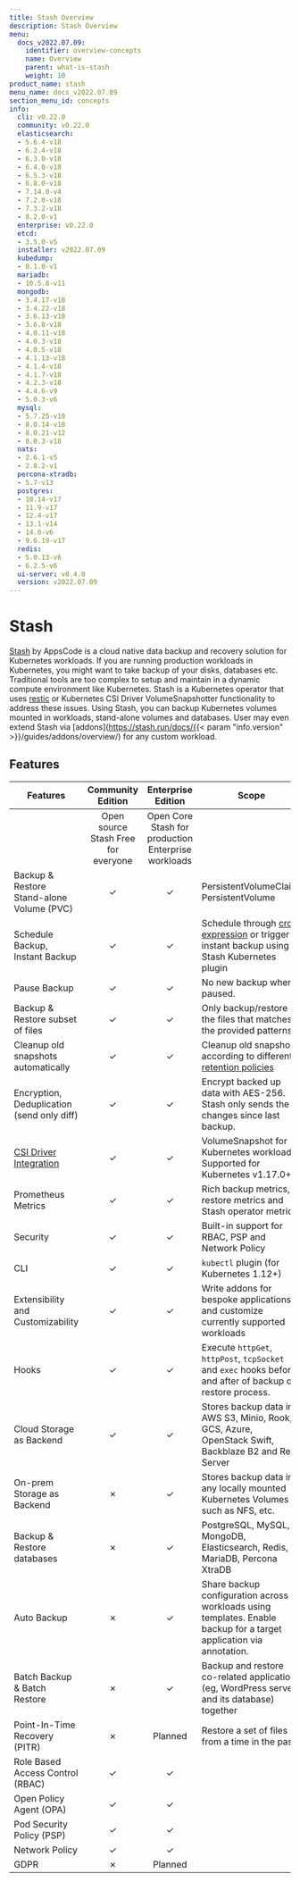 ```yaml
---
title: Stash Overview
description: Stash Overview
menu:
  docs_v2022.07.09:
    identifier: overview-concepts
    name: Overview
    parent: what-is-stash
    weight: 10
product_name: stash
menu_name: docs_v2022.07.09
section_menu_id: concepts
info:
  cli: v0.22.0
  community: v0.22.0
  elasticsearch:
  - 5.6.4-v18
  - 6.2.4-v18
  - 6.3.0-v18
  - 6.4.0-v18
  - 6.5.3-v18
  - 6.8.0-v18
  - 7.14.0-v4
  - 7.2.0-v18
  - 7.3.2-v18
  - 8.2.0-v1
  enterprise: v0.22.0
  etcd:
  - 3.5.0-v5
  installer: v2022.07.09
  kubedump:
  - 0.1.0-v1
  mariadb:
  - 10.5.8-v11
  mongodb:
  - 3.4.17-v18
  - 3.4.22-v18
  - 3.6.13-v18
  - 3.6.8-v18
  - 4.0.11-v18
  - 4.0.3-v18
  - 4.0.5-v18
  - 4.1.13-v18
  - 4.1.4-v18
  - 4.1.7-v18
  - 4.2.3-v18
  - 4.4.6-v9
  - 5.0.3-v6
  mysql:
  - 5.7.25-v18
  - 8.0.14-v18
  - 8.0.21-v12
  - 8.0.3-v18
  nats:
  - 2.6.1-v5
  - 2.8.2-v1
  percona-xtradb:
  - 5.7-v13
  postgres:
  - 10.14-v17
  - 11.9-v17
  - 12.4-v17
  - 13.1-v14
  - 14.0-v6
  - 9.6.19-v17
  redis:
  - 5.0.13-v6
  - 6.2.5-v6
  ui-server: v0.4.0
  version: v2022.07.09
---
```


# Stash

[Stash](https://stash.run) by AppsCode is a cloud native data backup and recovery solution for Kubernetes workloads. If you are running production workloads in Kubernetes, you might want to take backup of your disks, databases etc. Traditional tools are too complex to setup and maintain in a dynamic compute environment like Kubernetes. Stash is a Kubernetes operator that uses [restic](https://github.com/restic/restic) or Kubernetes CSI Driver VolumeSnapshotter functionality to address these issues. Using Stash, you can backup Kubernetes volumes mounted in workloads, stand-alone volumes and databases. User may even extend Stash via [addons](https://stash.run/docs/{{< param "info.version" >}}/guides/addons/overview/) for any custom workload.

## Features

| Features                                                                                | Community Edition | Enterprise Edition | Scope                                                                                                                                                               |
| --------------------------------------------------------------------------------------- | :---------------: | :----------------: | ------------------------------------------------------------------------------------------------------------------------------------------------------------------- |
|  | Open source Stash Free for everyone | Open Core Stash for production Enterprise workloads |  |
| Backup & Restore Stand-alone Volume (PVC)                                               |     &#10003;      |      &#10003;      | PersistentVolumeClaim, PersistentVolume                                                                                                                             |
| Schedule Backup, Instant Backup                                                         |     &#10003;      |      &#10003;      | Schedule through [cron expression](https://en.wikipedia.org/wiki/Cron) or trigger instant backup using Stash Kubernetes plugin                                      |
| Pause Backup                                                                            |     &#10003;      |      &#10003;      | No new backup when paused.                                                                                                                                          |
| Backup & Restore subset of files                                                        |     &#10003;      |      &#10003;      | Only backup/restore the files that matches the provided patterns                                                                                                    |
| Cleanup old snapshots automatically                                                     |     &#10003;      |      &#10003;      | Cleanup old snapshots according to different [retention policies](https://restic.readthedocs.io/en/stable/060_forget.html#removing-snapshots-according-to-a-policy) |
| Encryption, Deduplication (send only diff)                                              |     &#10003;      |      &#10003;      | Encrypt backed up data with AES-256. Stash only sends the changes since last backup.                                                                                |
| [CSI Driver Integration](https://kubernetes.io/docs/concepts/storage/volume-snapshots/) |     &#10003;      |      &#10003;      | VolumeSnapshot for Kubernetes workloads. Supported for Kubernetes v1.17.0+.                                                                                         |
| Prometheus Metrics                                                                      |     &#10003;      |      &#10003;      | Rich backup metrics, restore metrics and Stash operator metrics.                                                                                                    |
| Security                                                                                |     &#10003;      |      &#10003;      | Built-in support for RBAC, PSP and Network Policy                                                                                                                   |
| CLI                                                                                     |     &#10003;      |      &#10003;      | `kubectl` plugin (for Kubernetes 1.12+)                                                                                                                             |
| Extensibility and Customizability                                                       |     &#10003;      |      &#10003;      | Write addons for bespoke applications and customize currently supported workloads                                                                                   |
| Hooks                                                                                   |     &#10003;      |      &#10003;      | Execute `httpGet`, `httpPost`, `tcpSocket` and `exec` hooks before and after of backup or restore process.                                                          |
| Cloud Storage as Backend                                                                |     &#10003;      |      &#10003;      | Stores backup data in AWS S3, Minio, Rook, GCS, Azure, OpenStack Swift, Backblaze B2 and Rest Server                                                                |
| On-prem Storage as Backend                                                              |     &#10007;      |      &#10003;      | Stores backup data in any locally mounted Kubernetes Volumes such as NFS, etc.                                                                                      |
| Backup & Restore databases                                                              |     &#10007;      |      &#10003;      | PostgreSQL, MySQL, MongoDB, Elasticsearch, Redis, MariaDB, Percona XtraDB                                                                                           |
| Auto Backup                                                                             |     &#10007;      |      &#10003;      | Share backup configuration across workloads using templates. Enable backup for a target application via annotation.                                                 |
| Batch Backup & Batch Restore                                                            |     &#10007;      |      &#10003;      | Backup and restore co-related applications (eg, WordPress server and its database) together                                                                         |
| Point-In-Time Recovery (PITR)                                                           |     &#10007;      |      Planned       | Restore a set of files from a time in the past.                                                                                                                     |
| Role Based Access Control (RBAC)                                                        |     &#10003;      |      &#10003;      | |
| Open Policy Agent (OPA)                                                                 |     &#10003;      |      &#10003;      | |
| Pod Security Policy (PSP)                                                               |     &#10003;      |      &#10003;      | |
| Network Policy                                                                          |     &#10003;      |      &#10003;      | |
| GDPR                                                                                    |     &#10007;      |      Planned       | |